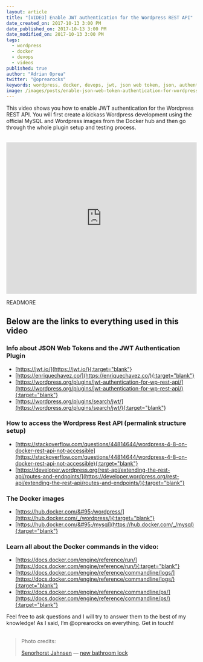 ```yaml
---
layout: article
title: "[VIDEO] Enable JWT authentication for the Wordpress REST API"
date_created_on: 2017-10-13 3:00 PM
date_published_on: 2017-10-13 3:00 PM
date_modified_on: 2017-10-13 3:00 PM
tags:
  - wordpress
  - docker
  - devops
  - videos
published: true
author: "Adrian Oprea"
twitter: "@oprearocks"
keywords: wordpress, docker, devops, jwt, json web token, json, authentication, oauth, auth tokens
image: /images/posts/enable-json-web-token-authentication-for-wordpress-rest-api/post.jpg
---
```


This video shows you how to enable JWT authentication for the Wordpress REST API. You will first create a kickass Wordpress development using the official MySQL and Wordpress images from the Docker hub and then go through the whole plugin setup and testing process.

<br>
<iframe width="100%" height="400" src="https://www.youtube.com/embed/Mp7T7x1oxDk" frameborder="0" allowfullscreen></iframe>
<br>

READMORE

## Below are the links to everything used in this video

### Info about JSON Web Tokens and the JWT Authentication Plugin

- [https://jwt.io/](https://jwt.io/){:target="blank"}
- [https://enriquechavez.co/](https://enriquechavez.co/){:target="blank"}
- [https://wordpress.org/plugins/jwt-authentication-for-wp-rest-api/](https://wordpress.org/plugins/jwt-authentication-for-wp-rest-api/){:target="blank"}
- [https://wordpress.org/plugins/search/jwt/](https://wordpress.org/plugins/search/jwt/){:target="blank"}

### How to access the Wordpress Rest API (permalink structure setup)

- [https://stackoverflow.com/questions/44814644/wordpress-4-8-on-docker-rest-api-not-accessible](https://stackoverflow.com/questions/44814644/wordpress-4-8-on-docker-rest-api-not-accessible){:target="blank"}
- [https://developer.wordpress.org/rest-api/extending-the-rest-api/routes-and-endpoints/](https://developer.wordpress.org/rest-api/extending-the-rest-api/routes-and-endpoints/){:target="blank"}

### The Docker images

- [https://hub.docker.com/&#95;/wordpress/](https://hub.docker.com/_/wordpress/){:target="blank"}
- [https://hub.docker.com/&#95;/mysql](https://hub.docker.com/_/mysql){:target="blank"}

### Learn all about the Docker commands in the video:

- [https://docs.docker.com/engine/reference/run/](https://docs.docker.com/engine/reference/run/){:target="blank"}
- [https://docs.docker.com/engine/reference/commandline/logs/](https://docs.docker.com/engine/reference/commandline/logs/){:target="blank"}
- [https://docs.docker.com/engine/reference/commandline/ps/](https://docs.docker.com/engine/reference/commandline/ps/){:target="blank"}

Feel free to ask questions and I will try to answer them to the best of my knowledge!
As I said, I’m @oprearocks on everything. Get in touch!
<br>
<br>
> Photo credits:
>
> [Senorhorst Jahnsen](https://www.flickr.com/photos/rabanito/) &mdash; [new bathroom lock](https://flic.kr/p/9hAXJ9)
